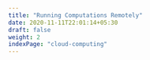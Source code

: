 ```yaml
---
title: "Running Computations Remotely"
date: 2020-11-11T22:01:14+05:30
draft: false
weight: 2
indexPage: "cloud-computing"
---
```

